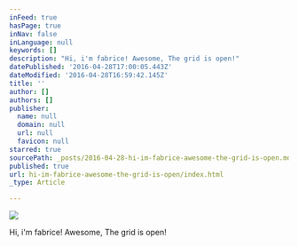 ```yaml
---
inFeed: true
hasPage: true
inNav: false
inLanguage: null
keywords: []
description: "Hi, i'm fabrice! Awesome, The grid is open!"
datePublished: '2016-04-28T17:00:05.443Z'
dateModified: '2016-04-28T16:59:42.145Z'
title: ''
author: []
authors: []
publisher:
  name: null
  domain: null
  url: null
  favicon: null
starred: true
sourcePath: _posts/2016-04-28-hi-im-fabrice-awesome-the-grid-is-open.md
published: true
url: hi-im-fabrice-awesome-the-grid-is-open/index.html
_type: Article

---
```

![](https://the-grid-user-content.s3-us-west-2.amazonaws.com/39f606b0-bc32-4b12-b68c-d0fb026f81a3.png)

Hi, i'm fabrice! Awesome, The grid is open!